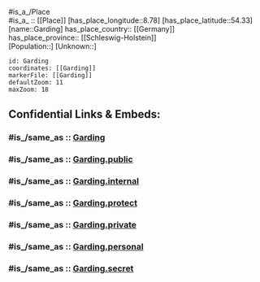 ﻿---
confidential: public
isDeleted: false
location:
- 54.33
- 8.78
mapmarker: city
mapzoom:
- 7
- 12
SpocWebEntityId: 30362
tags:
- geo/City
type: City
---

#is_a_/Place  
#is_a_ :: [[Place]] 
[has_place_longitude::8.78] 
[has_place_latitude::54.33] 
[name::Garding] 
has_place_country:: [[Germany]]  
has_place_province:: [[Schleswig-Holstein]]  
[Population::] 
[Unknown::] 


```leaflet
id: Garding
coordinates: [[Garding]] 
markerFile: [[Garding]] 
defaultZoom: 11 
maxZoom: 18
```


## Confidential Links & Embeds: 

### #is_/same_as :: [Garding](/_Standards/Earth/Continent/Europe/Europe~Central/Germany/Germany~West/Schleswig-Holstein/counties~SH/Nordfriesland/cities~Nordfriesland/Eiderstedt/boroughs~Eiderstedt/Garding.md) 

### #is_/same_as :: [Garding.public](/_public/Earth/Continent/Europe/Europe~Central/Germany/Germany~West/Schleswig-Holstein/counties~SH/Nordfriesland/cities~Nordfriesland/Eiderstedt/boroughs~Eiderstedt/Garding.public.md) 

### #is_/same_as :: [Garding.internal](/_internal/Earth/Continent/Europe/Europe~Central/Germany/Germany~West/Schleswig-Holstein/counties~SH/Nordfriesland/cities~Nordfriesland/Eiderstedt/boroughs~Eiderstedt/Garding.internal.md) 

### #is_/same_as :: [Garding.protect](/_protect/Earth/Continent/Europe/Europe~Central/Germany/Germany~West/Schleswig-Holstein/counties~SH/Nordfriesland/cities~Nordfriesland/Eiderstedt/boroughs~Eiderstedt/Garding.protect.md) 

### #is_/same_as :: [Garding.private](/_private/Earth/Continent/Europe/Europe~Central/Germany/Germany~West/Schleswig-Holstein/counties~SH/Nordfriesland/cities~Nordfriesland/Eiderstedt/boroughs~Eiderstedt/Garding.private.md) 

### #is_/same_as :: [Garding.personal](/_personal/Earth/Continent/Europe/Europe~Central/Germany/Germany~West/Schleswig-Holstein/counties~SH/Nordfriesland/cities~Nordfriesland/Eiderstedt/boroughs~Eiderstedt/Garding.personal.md) 

### #is_/same_as :: [Garding.secret](/_secret/Earth/Continent/Europe/Europe~Central/Germany/Germany~West/Schleswig-Holstein/counties~SH/Nordfriesland/cities~Nordfriesland/Eiderstedt/boroughs~Eiderstedt/Garding.secret.md)


